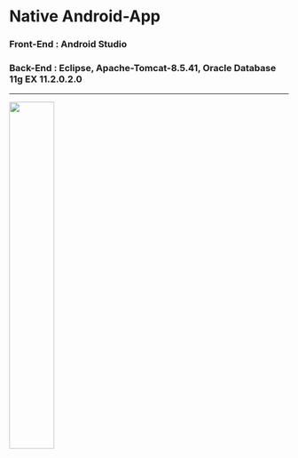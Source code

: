 # Native Android-App
### Front-End : Android Studio
### Back-End : Eclipse, Apache-Tomcat-8.5.41, Oracle Database 11g EX 11.2.0.2.0

------------------------------------------------------------------------------------------------------------------------------------
<img src="https://user-images.githubusercontent.com/32381811/68454732-e9154500-023c-11ea-87e8-d3361ad5d4d1.jpg" width="40%" height="40%">

